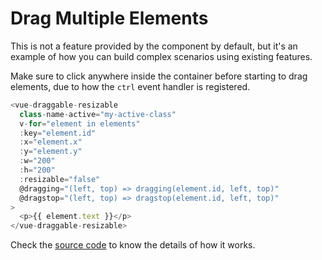# Drag Multiple Elements

This is not a feature provided by the component by default, but it's an example of how you can build complex scenarios using existing features.

Make sure to click anywhere inside the container before starting to drag elements, due to how the `ctrl` event handler is registered.

```js
<vue-draggable-resizable
  class-name-active="my-active-class"
  v-for="element in elements"
  :key="element.id"
  :x="element.x"
  :y="element.y"
  :w="200"
  :h="200"
  :resizable="false"
  @dragging="(left, top) => dragging(element.id, left, top)"
  @dragstop="(left, top) => dragstop(element.id, left, top)"
>
  <p>{{ element.text }}</p>
</vue-draggable-resizable>
```

Check the [source code](https://github.com/mauricius/vue-draggable-resizable/tree/master/stories/how-to/drag-multiple.js) to know the details of how it works.